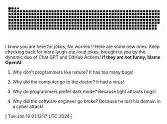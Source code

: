 <picture>
  <source media="(prefers-color-scheme: dark)" srcset="https://raw.githubusercontent.com/platane/platane/output/github-contribution-grid-snake-dark.svg">
  <source media="(prefers-color-scheme: light)" srcset="https://raw.githubusercontent.com/platane/platane/output/github-contribution-grid-snake.svg">
  <img alt="github contribution grid snake animation" src="https://raw.githubusercontent.com/platane/platane/output/github-contribution-grid-snake.svg">
</picture>


I know you are here for jokes, No worries !!
Here are some new ones. Keep checking back for more laugh-out-loud jokes, brought to you by the dynamic duo of Chat GPT and GitHub Actions! __If they are not funny, blame OpenAI__
 
1. Why don't programmers like nature? It has too many bugs!

2. Why did the computer go to the doctor? It had a virus!

3. Why do programmers prefer dark mode? Because light attracts bugs!

4. Why did the software engineer go broke? Because he lost his domain in a cyber attack!
 
[ 
Tue Jan 16 01:12:17 UTC 2024
 ]
